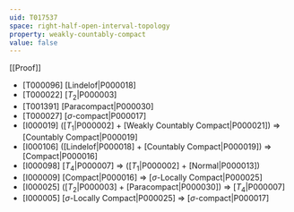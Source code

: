 ```yaml
---
uid: T017537
space: right-half-open-interval-topology
property: weakly-countably-compact
value: false
---
```

[[Proof]]

* [T000096] [Lindelof|P000018]
* [T000022] [$T_2$|P000003]
* [T001391] [Paracompact|P000030]
* [T000027] [$\sigma$-compact|P000017]
* [I000019] ([$T_1$|P000002] + [Weakly Countably Compact|P000021]) => [Countably Compact|P000019]
* [I000106] ([Lindelof|P000018] + [Countably Compact|P000019]) => [Compact|P000016]
* [I000098] [$T_4$|P000007] => ([$T_1$|P000002] + [Normal|P000013])
* [I000009] [Compact|P000016] => [$\sigma$-Locally Compact|P000025]
* [I000025] ([$T_2$|P000003] + [Paracompact|P000030]) => [$T_4$|P000007]
* [I000005] [$\sigma$-Locally Compact|P000025] => [$\sigma$-compact|P000017]


